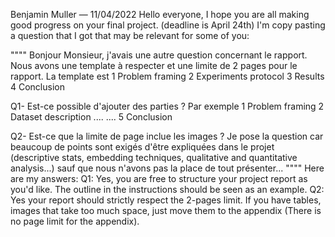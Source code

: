 Benjamin Muller — 11/04/2022
Hello everyone,
I hope you are all making good progress on your final project. (deadline is April 24th) 
I'm copy pasting a question that I got  that may be relevant for some of you: 

""""
Bonjour Monsieur, j'avais une autre question concernant le rapport. Nous avons une template à respecter et une limite de 2 pages pour le rapport. La template est 
1 Problem framing
2 Experiments protocol
3 Results 
4  Conclusion

Q1- Est-ce possible d'ajouter des parties ? Par exemple
1 Problem framing
2 Dataset description
....
....
5  Conclusion

Q2- Est-ce que la limite de page inclue les images ? Je pose la question car beaucoup de points sont exigés d'être expliquées dans le projet (descriptive stats, embedding techniques, qualitative and quantitative analysis...) sauf que nous n'avons pas la place de tout présenter...
""""
Here are my answers: 
Q1: Yes, you are free to structure your project report as you'd like. The outline in the instructions should be seen as an example.
Q2: Yes your report should strictly respect the 2-pages limit. If you have tables, images that take too much space, just move them to the appendix (There is no page limit for the appendix).
